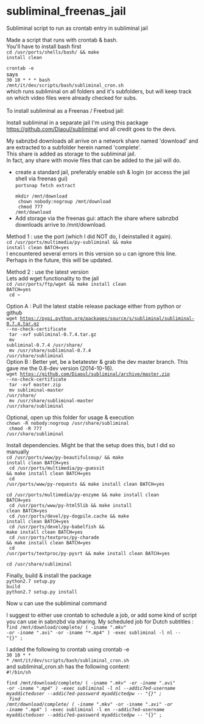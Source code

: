 subliminal_freenas_jail
=======================

Subliminal script to run as crontab entry in subliminal jail<br>

Made a script that runs with crontab & bash.<br>
You'll have to install bash first<br>
<code>cd /usr/ports/shells/bash/ && make install clean</code>

<code>crontab -e</code><br>
says<br>
<code>30 10 * * * bash /mnt/it/dev/scripts/bash/subliminal_cron.sh</code><br>
which runs subliminal on all folders and it's subfolders, but will keep track on which video files were already checked for subs.<br>
<br>
To install subliminal as a Freenas / Freebsd jail:

Install subliminal in a separate jail
I'm using this package <url>https://github.com/Diaoul/subliminal</url> and all credit goes to the devs.

My sabnzbd downloads all arrive on a network share named 'download' and are extracted to a subfolder herein named 'complete'.<br>
This share is added as storage to the subliminal jail.<br>
In fact, any share with movie files that can be added to the jail will do.<br>

- create a standard jail, preferably enable ssh & login (or access the jail shell via freenas gui)<br>
<code>portsnap fetch extract<br>
mkdir /mnt/download<br>
chown nobody:nogroup /mnt/download<br>
chmod 777 /mnt/download</code><br>
- Add storage via the freenas gui: attach the share where sabnzbd downloads arrive to /mnt/download.<br>

Method 1 : use the port (which I did NOT do, I deinstalled it again).<br>
<code>cd /usr/ports/multimedia/py-subliminal && make install clean BATCH=yes</code><br>
I encountered several errors in this version so u can ignore this line.<br>
Perhaps in the future, this will be updated.<br>

Method 2 : use the latest version<br>
Lets add wget functionality to the jail<br>
<code>cd /usr/ports/ftp/wget && make install clean BATCH=yes<br>
cd ~</code><br>

Option A : Pull the latest stable release package either from python or github<br>
<code>wget https://pypi.python.org/packages/source/s/subliminal/subliminal-0.7.4.tar.gz --no-check-certificate<br>
tar -xvf subliminal-0.7.4.tar.gz<br>
mv subliminal-0.7.4 /usr/share/<br>
mv /usr/share/subliminal-0.7.4 /usr/share/subliminal</code><br>
Option B : Better yet, be a betatester & grab the dev master branch. This gave me the 0.8-dev version (2014-10-16).<br>
<code>wget https://github.com/Diaoul/subliminal/archive/master.zip --no-check-certificate<br>
tar -xvf master.zip<br>
mv subliminal-master /usr/share/<br>
mv /usr/share/subliminal-master /usr/share/subliminal</code><br>

Optional, open up this folder for usage & execution<br>
<code>chown -R nobody:nogroup /usr/share/subliminal<br>
chmod -R 777 /usr/share/subliminal</code><br>

Install dependencies. Might be that the setup does this, but I did so manually<br>
<code>cd /usr/ports/www/py-beautifulsoup/ && make install clean BATCH=yes<br>
cd /usr/ports/multimedia/py-guessit && make install clean BATCH=yes<br>
cd /usr/ports/www/py-requests && make install clean BATCH=yes<br>
cd /usr/ports/multimedia/py-enzyme && make install clean BATCH=yes<br>
cd /usr/ports/www/py-html5lib && make install clean BATCH=yes<br>
cd /usr/ports/devel/py-dogpile.cache && make install clean BATCH=yes<br>
cd /usr/ports/devel/py-babelfish && make install clean BATCH=yes<br>
cd /usr/ports/textproc/py-charade && make install clean BATCH=yes<br>
cd /usr/ports/textproc/py-pysrt && make install clean BATCH=yes<br>
cd /usr/share/subliminal</code><br>


Finally, build & install the package<br>
<code>python2.7 setup.py build</code><br>
<code>python2.7 setup.py install</code><br>

Now u can use the subliminal command<br>

I suggest to either use crontab to schedule a job, or add some kind of script you can use in sabnzbd via sharing.
My scheduled job for Dutch subtitles :<br>
<code>find /mnt/download/complete/ \( -iname "*.mkv" -or -iname "*.avi" -or -iname "*.mp4" \) -exec subliminal -l nl -- "{}" \;</code><br>

I added the following to crontab using crontab -e<br>
<code>30 10 * * * /mnt/it/dev/scripts/bash/subliminal_cron.sh</code><br>
and subliminal_cron.sh has the following content:<br>
<code>#!/bin/sh<br>
find /mnt/download/complete/ \( -iname "*.mkv" -or -iname "*.avi" -or -iname "*.mp4" \) -exec subliminal -l nl
--addic7ed-username myaddicteduser --addic7ed-password myaddictedpw -- "{}" \;<br>
find /mnt/download/complete/ \( -iname "*.mkv" -or -iname "*.avi" -or -iname "*.mp4" \) -exec subliminal -l en
--addic7ed-username myaddicteduser --addic7ed-password myaddictedpw -- "{}" \;</code><br>

